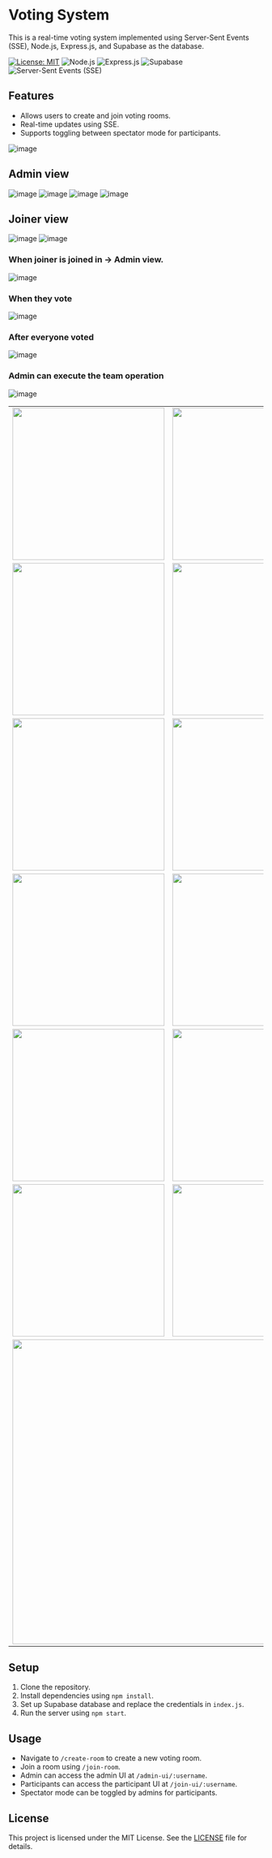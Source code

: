 # Voting System

This is a real-time voting system implemented using Server-Sent Events (SSE), Node.js, Express.js, and Supabase as the database.

[![License: MIT](https://img.shields.io/badge/License-MIT-yellow.svg)](https://opensource.org/licenses/MIT)
![Node.js](https://img.shields.io/badge/Node.js-v14.17.0-green)
![Express.js](https://img.shields.io/badge/Express.js-v4.17.1-lightgrey)
![Supabase](https://img.shields.io/badge/Supabase-v1.0.0-blue)
![Server-Sent Events (SSE)](https://img.shields.io/badge/SSE-Real--time-red)

## Features

- Allows users to create and join voting rooms.
- Real-time updates using SSE.
- Supports toggling between spectator mode for participants.


![image](https://github.com/Nilupa-Illangarathna/ChatterBlast-SSE-Driven-Realtime-Collaborative-Connector-System/assets/95247831/2b577a18-4bed-496a-aa06-9389e85fdc93)
## Admin view
![image](https://github.com/Nilupa-Illangarathna/ChatterBlast-SSE-Driven-Realtime-Collaborative-Connector-System/assets/95247831/f672be63-3c1b-47ca-bcaf-7a33e2171e1f)
![image](https://github.com/Nilupa-Illangarathna/ChatterBlast-SSE-Driven-Realtime-Collaborative-Connector-System/assets/95247831/be3ad2b1-3beb-460e-a878-ee8a4a14e2d3)
![image](https://github.com/Nilupa-Illangarathna/ChatterBlast-SSE-Driven-Realtime-Collaborative-Connector-System/assets/95247831/56c8b3d2-5787-4b23-b861-ccc595c8abb9)
![image](https://github.com/Nilupa-Illangarathna/ChatterBlast-SSE-Driven-Realtime-Collaborative-Connector-System/assets/95247831/b00f3f66-309d-499f-a9a4-1bb431050de0)

## Joiner view
![image](https://github.com/Nilupa-Illangarathna/ChatterBlast-SSE-Driven-Realtime-Collaborative-Connector-System/assets/95247831/4e96ee55-c303-4135-8f79-94b083913969)
![image](https://github.com/Nilupa-Illangarathna/ChatterBlast-SSE-Driven-Realtime-Collaborative-Connector-System/assets/95247831/b37153c6-6223-402c-91ee-332ce13f2537)
### When joiner is joined in -> Admin view.
![image](https://github.com/Nilupa-Illangarathna/ChatterBlast-SSE-Driven-Realtime-Collaborative-Connector-System/assets/95247831/6e6602e2-ebd1-465b-9456-6217c79fdddf)
### When they vote
![image](https://github.com/Nilupa-Illangarathna/ChatterBlast-SSE-Driven-Realtime-Collaborative-Connector-System/assets/95247831/51cd7aa7-a7e0-44ec-8547-635779d150d6)
### After everyone voted
![image](https://github.com/Nilupa-Illangarathna/ChatterBlast-SSE-Driven-Realtime-Collaborative-Connector-System/assets/95247831/19218703-bbea-4379-8dd7-32e006f4fef9)
### Admin can execute the team operation
![image](https://github.com/Nilupa-Illangarathna/ChatterBlast-SSE-Driven-Realtime-Collaborative-Connector-System/assets/95247831/e4f169c6-059b-4e46-aee8-a166c04f151f)



<table>
  <tr>
    <td><img src="https://user-images.githubusercontent.com/95247831/202404619-90a20e87-9c9e-42f6-9749-dc21b60e30a2.jpg" width=300></td>
    <td><img src="https://user-images.githubusercontent.com/95247831/202404483-0999cac6-2d80-4e38-914a-b109d3400336.jpg" width=300></td>
  </tr>
  <tr>
    <td><img src="https://user-images.githubusercontent.com/95247831/202404908-3e44a6cb-c601-4050-b8fd-fcc9ede73171.jpg" width=300></td>
    <td><img src="https://github.com/Nilupa-Illangarathna/ChatterBlast-SSE-Driven-Realtime-Collaborative-Connector-System/assets/95247831/f672be63-3c1b-47ca-bcaf-7a33e2171e1f.jpg" width=300></td>
  </tr>
  <tr>
    <td><img src="https://github.com/Nilupa-Illangarathna/ChatterBlast-SSE-Driven-Realtime-Collaborative-Connector-System/assets/95247831/be3ad2b1-3beb-460e-a878-ee8a4a14e2d3.jpg" width=300></td>
    <td><img src="https://github.com/Nilupa-Illangarathna/ChatterBlast-SSE-Driven-Realtime-Collaborative-Connector-System/assets/95247831/56c8b3d2-5787-4b23-b861-ccc595c8abb9.jpg" width=300></td>
    <td><img src="https://github.com/Nilupa-Illangarathna/ChatterBlast-SSE-Driven-Realtime-Collaborative-Connector-System/assets/95247831/a743311d-2dba-4cc4-8f0c-fb1488f224e3.jpg" width=300></td>
  </tr>
  <tr>
    <td><img src="https://github.com/Nilupa-Illangarathna/ChatterBlast-SSE-Driven-Realtime-Collaborative-Connector-System/assets/95247831/b00f3f66-309d-499f-a9a4-1bb431050de0.jpg" width=300></td>
    <td><img src="https://github.com/Nilupa-Illangarathna/ChatterBlast-SSE-Driven-Realtime-Collaborative-Connector-System/assets/95247831/4e96ee55-c303-4135-8f79-94b083913969.jpg" width=300></td>
  </tr>
  <tr>
    <td><img src="https://github.com/Nilupa-Illangarathna/ChatterBlast-SSE-Driven-Realtime-Collaborative-Connector-System/assets/95247831/b37153c6-6223-402c-91ee-332ce13f2537.jpg" width=300></td>
    <td><img src="https://github.com/Nilupa-Illangarathna/ChatterBlast-SSE-Driven-Realtime-Collaborative-Connector-System/assets/95247831/6e6602e2-ebd1-465b-9456-6217c79fdddf.jpg" width=300></td>
  </tr>
  <tr>
    <td><img src="https://github.com/Nilupa-Illangarathna/ChatterBlast-SSE-Driven-Realtime-Collaborative-Connector-System/assets/95247831/51cd7aa7-a7e0-44ec-8547-635779d150d6.jpg" width=300></td>
    <td><img src="https://github.com/Nilupa-Illangarathna/ChatterBlast-SSE-Driven-Realtime-Collaborative-Connector-System/assets/95247831/19218703-bbea-4379-8dd7-32e006f4fef9.jpg" width=300></td>
  </tr>
  <tr>
    <td colspan="2"><img src="https://github.com/Nilupa-Illangarathna/ChatterBlast-SSE-Driven-Realtime-Collaborative-Connector-System/assets/95247831/e4f169c6-059b-4e46-aee8-a166c04f151f.jpg" width=600></td>
  </tr>
</table>


## Setup

1. Clone the repository.
2. Install dependencies using `npm install`.
3. Set up Supabase database and replace the credentials in `index.js`.
4. Run the server using `npm start`.

## Usage

- Navigate to `/create-room` to create a new voting room.
- Join a room using `/join-room`.
- Admin can access the admin UI at `/admin-ui/:username`.
- Participants can access the participant UI at `/join-ui/:username`.
- Spectator mode can be toggled by admins for participants.

## License

This project is licensed under the MIT License. See the [LICENSE](LICENSE) file for details.
